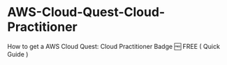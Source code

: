 # AWS-Cloud-Quest-Cloud-Practitioner
How to get a AWS Cloud Quest: Cloud Practitioner Badge 🆓 FREE ( Quick Guide )
